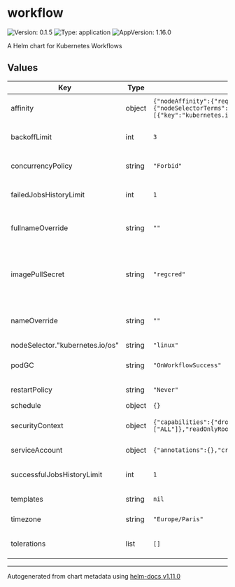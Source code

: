 # workflow

![Version: 0.1.5](https://img.shields.io/badge/Version-0.1.5-informational?style=flat-square) ![Type: application](https://img.shields.io/badge/Type-application-informational?style=flat-square) ![AppVersion: 1.16.0](https://img.shields.io/badge/AppVersion-1.16.0-informational?style=flat-square)

A Helm chart for Kubernetes Workflows

## Values

| Key | Type | Default | Description |
|-----|------|---------|-------------|
| affinity | object | `{"nodeAffinity":{"requiredDuringSchedulingIgnoredDuringExecution":{"nodeSelectorTerms":[{"matchExpressions":[{"key":"kubernetes.io/arch","operator":"In","values":["arm64"]}]}]}}}` | affinity is an optional affinity to add to the container |
| backoffLimit | int | `3` | backoffLimit is the number of retries before considering the job failed |
| concurrencyPolicy | string | `"Forbid"` | concurrencyPolicy is the policy for handling concurrent jobs |
| failedJobsHistoryLimit | int | `1` | failedJobsHistoryLimit is the number of failed jobs to keep |
| fullnameOverride | string | `""` | fullnameOverride is an optional string to substitute for the full names of resources |
| imagePullSecret | string | `"regcred"` | imagePullSecrets is an optional list of references to secrets in the same namespace to use for pulling any of the images used by this Chart. |
| nameOverride | string | `""` | nameOverride is an optional string to substitute for the full names of resources |
| nodeSelector."kubernetes.io/os" | string | `"linux"` |  |
| podGC | string | `"OnWorkflowSuccess"` | podGC is the policy for handling pod garbage collection |
| restartPolicy | string | `"Never"` | restartPolicy is the policy for handling job failures |
| schedule | object | `{}` | schedule for workflow |
| securityContext | object | `{"capabilities":{"drop":["ALL"]},"readOnlyRootFilesystem":true,"runAsNonRoot":true,"runAsUser":1000}` | securityContext is an optional security context to add to the container |
| serviceAccount | object | `{"annotations":{},"create":true,"extendedRole":false,"name":""}` | serviceAccount configuration |
| successfulJobsHistoryLimit | int | `1` | successfulJobsHistoryLimit is the number of successful jobs to keep |
| templates | string | `nil` | templates is a list of templates to run |
| timezone | string | `"Europe/Paris"` | timezone is the timezone to use for the schedule |
| tolerations | list | `[]` | tolerations is an optional list of tolerations to add to the container |

----------------------------------------------
Autogenerated from chart metadata using [helm-docs v1.11.0](https://github.com/norwoodj/helm-docs/releases/v1.11.0)
